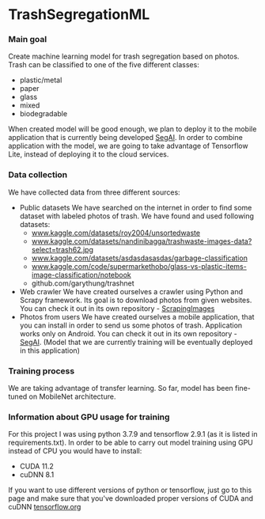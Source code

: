 # TrashSegregationML

### Main goal
Create machine learning model for trash segregation based on photos. Trash can be classified to one of the five different classes:
- plastic/metal
- paper
- glass
- mixed
- biodegradable

When created model will be good enough, we plan to deploy it to the mobile application that is currently being developed [SegAI](https://github.com/martb00/SegAI). In order to combine application with the model, we are going to take advantage of Tensorflow Lite, instead of deploying it to the cloud services.

### Data collection
We have collected data from three different sources:
- Public datasets
We have searched on the internet in order to find some dataset with labeled photos of trash. We have found and used following datasets:
    - www.kaggle.com/datasets/roy2004/unsortedwaste
    - www.kaggle.com/datasets/nandinibagga/trashwaste-images-data?select=trash62.jpg
    - www.kaggle.com/datasets/asdasdasasdas/garbage-classification
    - www.kaggle.com/code/supermarkethobo/glass-vs-plastic-items-image-classification/notebook
    - github.com/garythung/trashnet
- Web crawler
We have created ourselves a crawler using Python and Scrapy framework. Its goal is to download photos from given websites. You can check it out in its own repository - [ScrapingImages](https://github.com/Kacper-Pietkun/ScrapingImages)
- Photos from users
We have created ourselves a mobile application, that you can install in order to send us some photos of trash. Application works only on Android. You can check it out in its own repository - [SegAI](https://github.com/martb00/SegAI). (Model that we are currently training will be eventually deployed in this application)

### Training process
We are taking advantage of transfer learning. So far, model has been fine-tuned on MobileNet architecture.

### Information about GPU usage for training
For this project I was using python 3.7.9 and tensorflow 2.9.1 (as it is listed in requirements.txt). In order to be able to carry out model training using GPU instead of CPU you would have to install:
- CUDA 11.2
- cuDNN 8.1

If you want to use different versions of python or tensorflow, just go to this page and make sure that you've downloaded proper versions of CUDA and cuDNN [tensorflow.org](https://www.tensorflow.org/install/source#gpu)

